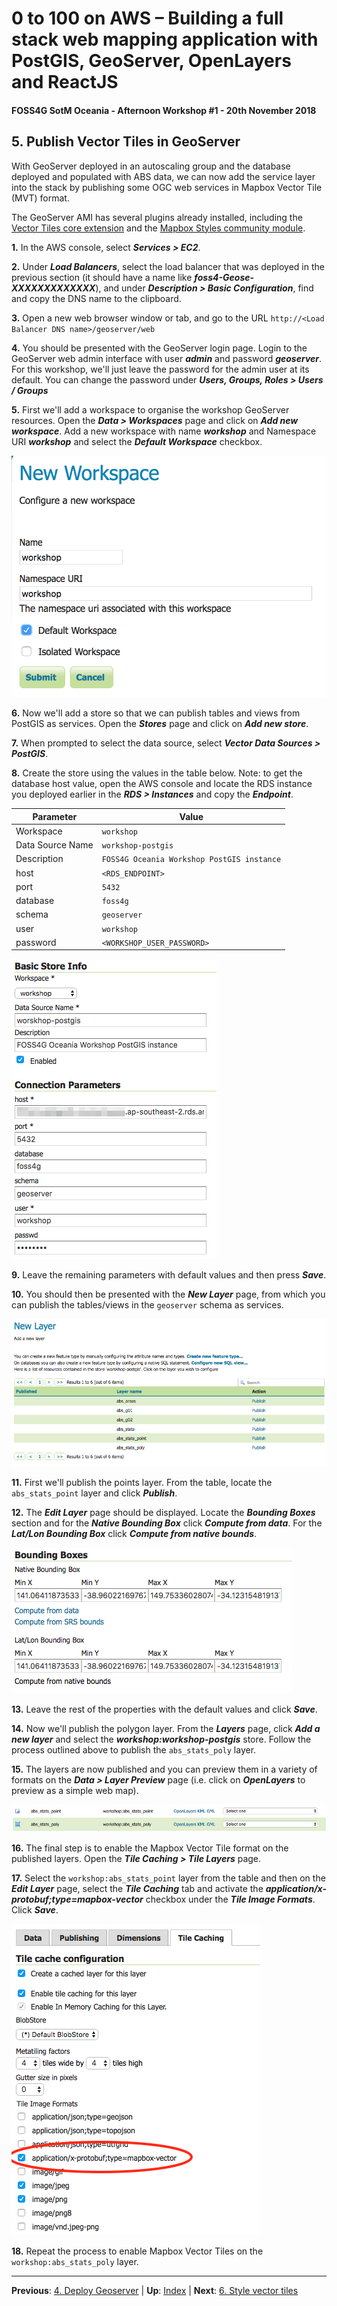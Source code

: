 # 0 to 100 on AWS – Building a full stack web mapping application with PostGIS, GeoServer, OpenLayers and ReactJS

#### FOSS4G SotM Oceania - Afternoon Workshop #1 - 20th November 2018

## 5. Publish Vector Tiles in GeoServer

With GeoServer deployed in an autoscaling group and the database deployed and populated with ABS data, we can now add the service layer into the stack by publishing some OGC web services in Mapbox Vector Tile (MVT) format.

The GeoServer AMI has several plugins already installed, including the [Vector Tiles core extension](http://docs.geoserver.org/stable/en/user/extensions/index.html#extensions) and the [Mapbox Styles community module](http://docs.geoserver.org/stable/en/user/community/index.html).

**1.** In the AWS console, select ***Services > EC2***.

**2.** Under ***Load Balancers***, select the load balancer that was deployed in the previous section (it should have a name like ***foss4-Geose-XXXXXXXXXXXXX***), and under ***Description > Basic Configuration***, find and copy the DNS name to the clipboard.

**3.** Open a new web browser window or tab, and go to the URL `http://<Load Balancer DNS name>/geoserver/web`

**4.** You should be presented with the GeoServer login page. Login to the GeoServer web admin interface with user ***admin*** and password ***geoserver***. For this workshop, we'll just leave the password for the admin user at its default. You can change the password under ***Users, Groups, Roles > Users / Groups***

**5.** First we'll add a workspace to organise the workshop GeoServer resources. Open the ***Data > Workspaces*** page and click on ***Add new workspace***. Add a new workspace with name ***workshop*** and Namespace URI ***workshop*** and select the ***Default Workspace*** checkbox.

![GeoServer add workspace](images/geoserver_add_workspace.png)

**6.** Now we'll add a store so that we can publish tables and views from PostGIS as services. Open the ***Stores*** page and click on ***Add new store***.

**7.** When prompted to select the data source, select ***Vector Data Sources > PostGIS***.

**8.** Create the store using the values in the table below. Note: to get the database host value, open the AWS console and locate the RDS instance you deployed earlier in the ***RDS > Instances*** and copy the ***Endpoint***.

| Parameter | Value |
| --- | --- |
| Workspace | `workshop` |
| Data Source Name | `workshop-postgis` |
| Description | `FOSS4G Oceania Workshop PostGIS instance` |
| host | `<RDS_ENDPOINT>` |
| port | `5432` |
| database | `foss4g` |
| schema | `geoserver` |
| user | `workshop` |
| password | `<WORKSHOP_USER_PASSWORD>` |

![GeoServer add PostGIS store](images/geoserver_add_postgis_store.png)

**9.** Leave the remaining parameters with default values and then press ***Save***.

**10.** You should then be presented with the ***New Layer*** page, from which you can publish the tables/views in the `geoserver` schema as services.

![GeoServer new layer table](images/geoserver_new_layer_table.png)

**11.** First we'll publish the points layer. From the table, locate the `abs_stats_point` layer and click ***Publish***.

**12.** The ***Edit Layer*** page should be displayed. Locate the ***Bounding Boxes*** section and for the ***Native Bounding Box*** click ***Compute from data***. For the ***Lat/Lon Bounding Box*** click ***Compute from native bounds***.

![GeoServer bounding boxes](images/geoserver_bounding_boxes.png)

**13.** Leave the rest of the properties with the default values and click ***Save***.

**14.** Now we'll publish the polygon layer. From the ***Layers*** page, click ***Add a new layer*** and select the ***workshop:workshop-postgis*** store. Follow the process outlined above to publish the `abs_stats_poly` layer.

**15.** The layers are now published and you can preview them in a variety of formats on the ***Data > Layer Preview*** page (i.e. click on ***OpenLayers*** to preview as a simple web map).

![GeoServer layer preview](images/geoserver_layer_preview.png)

**16.** The final step is to enable the Mapbox Vector Tile format on the published layers. Open the ***Tile Caching > Tile Layers*** page.

**17.** Select the `workshop:abs_stats_point` layer from the table and then on the ***Edit Layer*** page, select the ***Tile Caching*** tab and activate the ***application/x-protobuf;type=mapbox-vector*** checkbox under the ***Tile Image Formats***. Click ***Save***.

![GeoServer enable MVT](images/geoserver_enable_mvt.png)

**18.** Repeat the process to enable Mapbox Vector Tiles on the `workshop:abs_stats_poly` layer.

***

**Previous**: [4. Deploy Geoserver](section-4-geoserver.md) | **Up**: [Index](README.md) | **Next**: [6. Style vector tiles](section-6-style.md)
